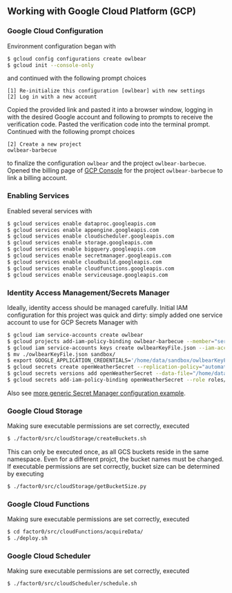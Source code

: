## Working with Google Cloud Platform (GCP)

### Google Cloud Configuration

Environment configuration began with
```bash
$ gcloud config configurations create owlbear
$ gcloud init --console-only
```
and continued with the following prompt choices
```
[1] Re-initialize this configuration [owlbear] with new settings
[2] Log in with a new account
```
Copied the provided link and pasted it into a browser window, logging in with the desired Google account and following to prompts to receive the verification code. Pasted the verification code into the terminal prompt. Continued with the following prompt choices
```
[2] Create a new project
owlbear-barbecue
```
to finalize the configuration `owlbear` and the project `owlbear-barbecue`. Opened the billing page of [GCP Console](https://console.cloud.google.com) for the project `owlbear-barbecue` to link a billing account.

### Enabling Services

Enabled several services with
```bash
$ gcloud services enable dataproc.googleapis.com
$ gcloud services enable appengine.googleapis.com
$ gcloud services enable cloudscheduler.googleapis.com
$ gcloud services enable storage.googleapis.com
$ gcloud services enable bigquery.googleapis.com
$ gcloud services enable secretmanager.googleapis.com
$ gcloud services enable cloudbuild.googleapis.com
$ gcloud services enable cloudfunctions.googleapis.com
$ gcloud services enable serviceusage.googleapis.com
```

### Identity Access Management/Secrets Manager

Ideally, identity access should be managed carefully. Initial IAM configuration for this project was quick and dirty: simply added one service account to use for GCP Secrets Manager with
```bash
$ gcloud iam service-accounts create owlbear
$ gcloud projects add-iam-policy-binding owlbear-barbecue --member="serviceAccount:owlbear@owlbear-barbecue.iam.gserviceaccount.com" --role="roles/owner"
$ gcloud iam service-accounts keys create owlbearKeyFile.json --iam-account=owlbear@owlbear-barbecue.iam.gserviceaccount.com
$ mv ./owlbearKeyFile.json sandbox/
$ export GOOGLE_APPLICATION_CREDENTIALS='/home/data/sandbox/owlbearKeyFile.json'
$ gcloud secrets create openWeatherSecret --replication-policy="automatic"
$ gcloud secrets versions add openWeatherSecret --data-file="/home/data/sandbox/openWeatherApiKey.temp"
$ gcloud secrets add-iam-policy-binding openWeatherSecret --role roles/secretmanager.secretAccessor --member serviceAccount:owlbear-barbecue@appspot.gserviceaccount.com
```

Also see [more generic Secret Manager configuration example](src/secrets/).

### Google Cloud Storage

Making sure executable permissions are set correctly, executed
```bash
$ ./factor0/src/cloudStorage/createBuckets.sh
```
This can only be executed once, as all GCS buckets reside in the same namespace. Even for a different projct, the bucket names must be changed. If executable permissions are set correctly, bucket size can be determined by executing
```bash
$ ./factor0/src/cloudStorage/getBucketSize.py
```

### Google Cloud Functions

Making sure executable permissions are set correctly, executed
```bash
$ cd factor0/src/cloudFunctions/acquireData/
$ ./deploy.sh
```

### Google Cloud Scheduler

Making sure executable permissions are set correctly, executed
```bash
$ ./factor0/src/cloudScheduler/schedule.sh
```